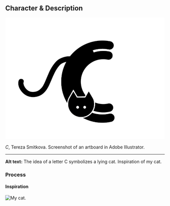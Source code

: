 ## Character & Description

![The idea of a letter C symbolizes a lying cat. Inspiration of my cat.](uppercase-C-tsmitkova.PNG)

*C*, Tereza Smitkova. Screenshot of an artboard in Adobe Illustrator.

- - -

**Alt text:** The idea of a letter C symbolizes a lying cat. Inspiration of my cat.

### Process

#### Inspiration

![My cat.](uppercase-C-inspiration-tsmitkova.png)
